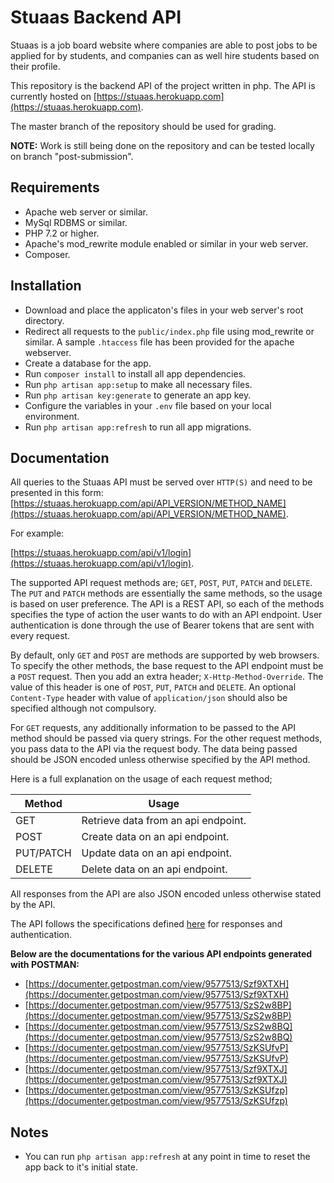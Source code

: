 # Stuaas Backend API

Stuaas is a job board website where companies are able to post jobs to be applied for by students, and companies can as well hire students based on their profile.

This repository is the backend API of the project written in php. The API is currently hosted on [https://stuaas.herokuapp.com](https://stuaas.herokuapp.com).

The master branch of the repository should be used for grading.

**NOTE:** Work is still being done on the repository and can be tested locally on branch "post-submission".

## Requirements

- Apache web server or similar.
- MySql RDBMS or similar.
- PHP 7.2 or higher.
- Apache's mod_rewrite module enabled or similar in your web server.
- Composer.

## Installation

- Download and place the applicaton's files in your web server's root directory.
- Redirect all requests to the `public/index.php` file using mod_rewrite or similar. A sample `.htaccess` file has been provided for the apache webserver.
- Create a database for the app.
- Run `composer install` to install all app dependencies.
- Run `php artisan app:setup` to make all necessary files.
- Run `php artisan key:generate` to generate an app key.
- Configure the variables in your `.env` file based on your local environment.
- Run `php artisan app:refresh` to run all app migrations.

## Documentation

All queries to the Stuaas API must be served over `HTTP(S)` and need to be presented in this form: [https://stuaas.herokuapp.com/api/API_VERSION/METHOD_NAME](https://stuaas.herokuapp.com/api/API_VERSION/METHOD_NAME).

For example:

[https://stuaas.herokuapp.com/api/v1/login](https://stuaas.herokuapp.com/api/v1/login).

The supported API request methods are; `GET`, `POST`, `PUT`, `PATCH` and `DELETE`. The `PUT` and `PATCH` methods are essentially the same methods, so the usage is based on user preference. The API is a REST API, so each of the methods specifies the type of action the user wants to do with an API endpoint. User authentication is done through the use of Bearer tokens that are sent with every request.

By default, only `GET` and `POST` are methods are supported by web browsers. To specify the other methods, the base request to the API endpoint must be a `POST` request. Then you add an extra header; `X-Http-Method-Override`. The value of this header is one of `POST`, `PUT`, `PATCH` and `DELETE`. An optional `Content-Type` header with value of `application/json` should also be specified although not compulsory.

For `GET` requests, any additionally information to be passed to the API method should be passed via query strings. For the other request methods, you pass data to the API via the request body. The data being passed should be JSON encoded unless otherwise specified by the API method.

Here is a full explanation on the usage of each request method;

| Method    | Usage                               |
|-----------|-------------------------------------|
| GET       | Retrieve data from an api endpoint. |
| POST      | Create data on an api endpoint.     |
| PUT/PATCH | Update data on an api endpoint.     |
| DELETE    | Delete data on an api endpoint.     |

All responses from the API are also JSON encoded unless otherwise stated by the API.

The API follows the specifications defined [here](https://github.com/Gbahdeyboh/AuthServer) for responses and authentication.

**Below are the documentations for the various API endpoints generated with POSTMAN:**

- [https://documenter.getpostman.com/view/9577513/Szf9XTXH](https://documenter.getpostman.com/view/9577513/Szf9XTXH)
- [https://documenter.getpostman.com/view/9577513/SzS2w8BP](https://documenter.getpostman.com/view/9577513/SzS2w8BP)
- [https://documenter.getpostman.com/view/9577513/SzS2w8BQ](https://documenter.getpostman.com/view/9577513/SzS2w8BQ)
- [https://documenter.getpostman.com/view/9577513/SzKSUfvP](https://documenter.getpostman.com/view/9577513/SzKSUfvP)
- [https://documenter.getpostman.com/view/9577513/Szf9XTXJ](https://documenter.getpostman.com/view/9577513/Szf9XTXJ)
- [https://documenter.getpostman.com/view/9577513/SzKSUfzp](https://documenter.getpostman.com/view/9577513/SzKSUfzp)

## Notes

- You can run `php artisan app:refresh` at any point in time to reset the app back to it's initial state.
